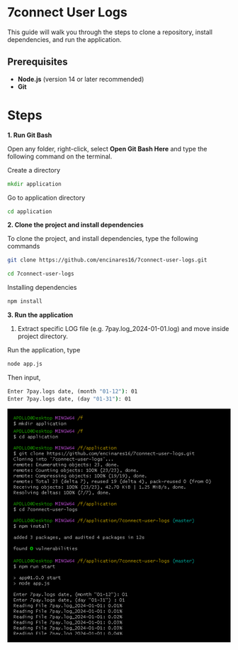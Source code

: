 # 7connect User Logs

This guide will walk you through the steps to clone a repository, install dependencies, and run the application.

## Prerequisites

- **Node.js** (version 14 or later recommended)
- **Git**


# Steps

**1. Run Git Bash**

   Open any folder, right-click, select **Open Git Bash Here** and type the following command on the terminal.

Create a directory
   
```cmd
mkdir application
```

  Go to application directory

```cmd
cd application
```

**2. Clone the project and install dependencies**

   To clone the project, and install dependencies, type the following commands

```bash
git clone https://github.com/encinares16/7connect-user-logs.git 
```

```bash
cd 7connect-user-logs
```

Installing dependencies

```bash
npm install
```

**3. Run the application**

1. Extract specific LOG file (e.g. 7pay.log_2024-01-01.log) and move inside project directory.

Run the application, type

```bash
node app.js
```

Then input, 
```cmd
Enter 7pay.logs date, (month "01-12"): 01
Enter 7pay.logs date, (day "01-31"): 01
```
![add references](guide/guide.png)


